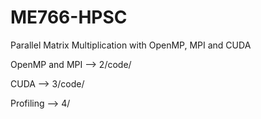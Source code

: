 # ME766-HPSC
Parallel Matrix Multiplication with OpenMP, MPI and CUDA

OpenMP and MPI --> 2/code/

CUDA --> 3/code/

Profiling --> 4/
